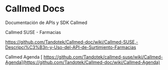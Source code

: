 # Callmed Docs
Documentación de APIs y SDK Callmed

Callmed SUSE - Farmacias

https://github.com/Tandotek/Callmed-doc/wiki/Callmed-SUSE,-Descripci%C3%B3n-y-Uso-del-API-de-Surtimiento-Farmacias


Callmed Agenda 
[
https://github.com/Tandotek/callmed-suse/wiki/Callmed-Agenda](https://github.com/Tandotek/Callmed-doc/wiki/Callmed-Agenda)




